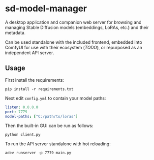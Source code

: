 # sd-model-manager

A desktop application and companion web server for browsing and managing Stable Diffusion models (embeddings, LoRAs, etc.) and their metadata.

Can be used standalone with the included frontend, embedded into ComfyUI for use with their ecosystem (*TODO*), or repurposed as an independent API server.

## Usage

First install the requirements:

```
pip install -r requirements.txt
```

Next edit `config.yml` to contain your model paths:

``` yaml
listen: 0.0.0.0
port: 7779
model-paths: ["C:/path/to/loras"]
```

Then the built-in GUI can be run as follows:

```
python client.py
```

To run the API server standalone with hot reloading:

```
adev runserver -p 7779 main.py
```
